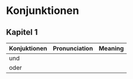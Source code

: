 # Konjunktionen

## Kapitel 1

| Konjuktionen | Pronunciation | Meaning |
| ------------ | ------------- | ------- |
| und          |               |         |
| oder         |               |         |

